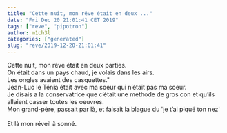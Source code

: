 ```yaml
---
title: "Cette nuit, mon rêve était en deux ..."
date: "Fri Dec 20 21:01:41 CET 2019"
tags: ["reve", "pipotron"]
author: m1ch3l
categories: ["generated"]
slug: "reve/2019-12-20-21:01:41"
---
```


Cette nuit, mon rêve était en deux parties.<br>
On était dans un pays chaud, je volais dans les airs.<br>
Les ongles avaient des casquettes."<br>
Jean-Luc le Ténia était avec ma soeur qui n’était pas ma soeur.<br>
Je disais a la conservatrice que c’était une methode de gros con et qu’ils allaient casser toutes les oeuvres.<br>
Mon grand-père, passait par là, et faisait la blague du 'je t’ai piqué ton nez'<br>
<br>
Et là mon réveil à sonné.<br>
<br>
